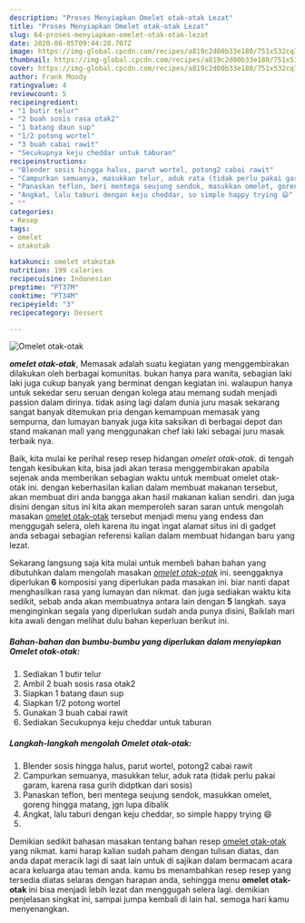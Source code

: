 ```yaml
---
description: "Proses Menyiapkan Omelet otak-otak Lezat"
title: "Proses Menyiapkan Omelet otak-otak Lezat"
slug: 64-proses-menyiapkan-omelet-otak-otak-lezat
date: 2020-08-05T09:44:28.707Z
image: https://img-global.cpcdn.com/recipes/a819c2d00b33e180/751x532cq70/omelet-otak-otak-foto-resep-utama.jpg
thumbnail: https://img-global.cpcdn.com/recipes/a819c2d00b33e180/751x532cq70/omelet-otak-otak-foto-resep-utama.jpg
cover: https://img-global.cpcdn.com/recipes/a819c2d00b33e180/751x532cq70/omelet-otak-otak-foto-resep-utama.jpg
author: Frank Moody
ratingvalue: 4
reviewcount: 5
recipeingredient:
- "1 butir telur"
- "2 buah sosis rasa otak2"
- "1 batang daun sup"
- "1/2 potong wortel"
- "3 buah cabai rawit"
- "Secukupnya keju cheddar untuk taburan"
recipeinstructions:
- "Blender sosis hingga halus, parut wortel, potong2 cabai rawit"
- "Campurkan semuanya, masukkan telur, aduk rata (tidak perlu pakai garam, karena rasa gurih didptkan dari sosis)"
- "Panaskan teflon, beri mentega seujung sendok, masukkan omelet, goreng hingga matang, jgn lupa dibalik"
- "Angkat, lalu taburi dengan keju cheddar, so simple happy trying 😄"
- ""
categories:
- Resep
tags:
- omelet
- otakotak

katakunci: omelet otakotak 
nutrition: 199 calories
recipecuisine: Indonesian
preptime: "PT37M"
cooktime: "PT34M"
recipeyield: "3"
recipecategory: Dessert

---
```



![Omelet otak-otak](https://img-global.cpcdn.com/recipes/a819c2d00b33e180/751x532cq70/omelet-otak-otak-foto-resep-utama.jpg)

<b><i>omelet otak-otak</i></b>, Memasak adalah suatu kegiatan yang menggembirakan dilakukan oleh berbagai komunitas. bukan hanya para wanita, sebagian laki laki juga cukup banyak yang berminat dengan kegiatan ini. walaupun hanya untuk sekedar seru seruan dengan kolega atau memang sudah menjadi passion dalam dirinya. tidak asing lagi dalam dunia juru masak sekarang sangat banyak ditemukan pria dengan kemampuan memasak yang sempurna, dan lumayan banyak juga kita saksikan di berbagai depot dan stand makanan mall yang menggunakan chef laki laki sebagai juru masak terbaik nya.

Baik, kita mulai ke perihal resep resep hidangan <i>omelet otak-otak</i>. di tengah tengah kesibukan kita, bisa jadi akan terasa menggembirakan apabila sejenak anda memberikan sebagian waktu untuk membuat omelet otak-otak ini. dengan keberhasilan kalian dalam membuat makanan tersebut, akan membuat diri anda bangga akan hasil makanan kalian sendiri. dan juga disini dengan situs ini kita akan memperoleh saran saran untuk mengolah masakan <u>omelet otak-otak</u> tersebut menjadi menu yang endess dan menggugah selera, oleh karena itu ingat ingat alamat situs ini di gadget anda sebagai sebagian referensi kalian dalam membuat hidangan baru yang lezat.




Sekarang langsung saja kita mulai untuk membeli bahan bahan yang dibutuhkan dalam mengolah masakan <u><i>omelet otak-otak</i></u> ini. seenggaknya diperlukan <b>6</b> komposisi yang diperlukan pada masakan ini. biar nanti dapat menghasilkan rasa yang lumayan dan nikmat. dan juga sediakan waktu kita sedikit, sebab anda akan membuatnya antara lain dengan <b>5</b> langkah. saya menginginkan segala yang diperlukan sudah anda punya disini, Baiklah mari kita awali dengan melihat dulu bahan keperluan berikut ini.

<!--inarticleads1-->

##### Bahan-bahan dan bumbu-bumbu yang diperlukan dalam menyiapkan Omelet otak-otak:

1. Sediakan 1 butir telur
1. Ambil 2 buah sosis rasa otak2
1. Siapkan 1 batang daun sup
1. Siapkan 1/2 potong wortel
1. Gunakan 3 buah cabai rawit
1. Sediakan Secukupnya keju cheddar untuk taburan




<!--inarticleads2-->

##### Langkah-langkah mengolah Omelet otak-otak:

1. Blender sosis hingga halus, parut wortel, potong2 cabai rawit
1. Campurkan semuanya, masukkan telur, aduk rata (tidak perlu pakai garam, karena rasa gurih didptkan dari sosis)
1. Panaskan teflon, beri mentega seujung sendok, masukkan omelet, goreng hingga matang, jgn lupa dibalik
1. Angkat, lalu taburi dengan keju cheddar, so simple happy trying 😄
1. 




Demikian sedikit bahasan masakan tentang bahan resep <u>omelet otak-otak</u> yang nikmat. kami harap kalian sudah paham dengan tulisan diatas, dan anda dapat meracik lagi di saat lain untuk di sajikan dalam bermacam acara acara keluarga atau teman anda. kamu bs menambahkan resep resep yang tersedia diatas selaras dengan harapan anda, sehingga menu <b>omelet otak-otak</b> ini bisa menjadi lebih lezat dan menggugah selera lagi. demikian penjelasan singkat ini, sampai jumpa kembali di lain hal. semoga hari kamu menyenangkan.
